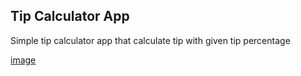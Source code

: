 ## Tip Calculator App

Simple tip calculator app that calculate tip with given tip percentage

[image](./calculate_tip.png)

